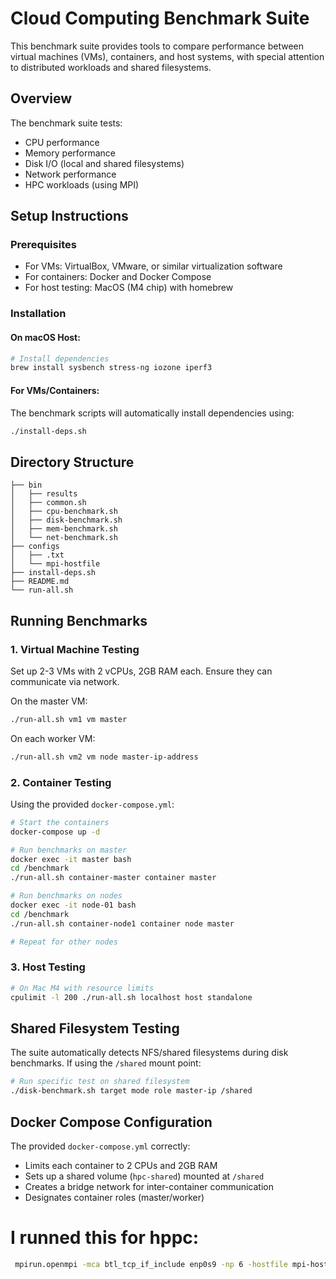 # Cloud Computing Benchmark Suite

This benchmark suite provides tools to compare performance between virtual machines (VMs), containers, and host systems, with special attention to distributed workloads and shared filesystems.

## Overview

The benchmark suite tests:

- CPU performance
- Memory performance
- Disk I/O (local and shared filesystems)
- Network performance
- HPC workloads (using MPI)

## Setup Instructions

### Prerequisites

- For VMs: VirtualBox, VMware, or similar virtualization software
- For containers: Docker and Docker Compose
- For host testing: MacOS (M4 chip) with homebrew

### Installation

#### On macOS Host:

```bash
# Install dependencies
brew install sysbench stress-ng iozone iperf3
```

#### For VMs/Containers:

The benchmark scripts will automatically install dependencies using:

```bash
./install-deps.sh
```

## Directory Structure

```
├── bin
│   ├── results
│   ├── common.sh
│   ├── cpu-benchmark.sh
│   ├── disk-benchmark.sh
│   ├── mem-benchmark.sh
│   └── net-benchmark.sh
├── configs
│   ├── .txt
│   └── mpi-hostfile
├── install-deps.sh
├── README.md
└── run-all.sh
```

## Running Benchmarks

### 1. Virtual Machine Testing

Set up 2-3 VMs with 2 vCPUs, 2GB RAM each. Ensure they can communicate via network.

On the master VM:

```bash
./run-all.sh vm1 vm master
```

On each worker VM:

```bash
./run-all.sh vm2 vm node master-ip-address
```

### 2. Container Testing

Using the provided `docker-compose.yml`:

```bash
# Start the containers
docker-compose up -d

# Run benchmarks on master
docker exec -it master bash
cd /benchmark
./run-all.sh container-master container master

# Run benchmarks on nodes
docker exec -it node-01 bash
cd /benchmark
./run-all.sh container-node1 container node master

# Repeat for other nodes
```

### 3. Host Testing

```bash
# On Mac M4 with resource limits
cpulimit -l 200 ./run-all.sh localhost host standalone
```

## Shared Filesystem Testing

The suite automatically detects NFS/shared filesystems during disk benchmarks. If using the `/shared` mount point:

```bash
# Run specific test on shared filesystem
./disk-benchmark.sh target mode role master-ip /shared
```

## Docker Compose Configuration

The provided `docker-compose.yml` correctly:

- Limits each container to 2 CPUs and 2GB RAM
- Sets up a shared volume (`hpc-shared`) mounted at `/shared`
- Creates a bridge network for inter-container communication
- Designates container roles (master/worker)

# I runned this for hppc:

```bash
 mpirun.openmpi -mca btl_tcp_if_include enp0s9 -np 6 -hostfile mpi-hostfile hpcc
```
